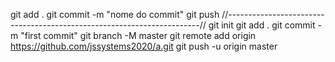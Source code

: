 git add .
git commit -m "nome do commit"
git push 
//-----------------------------------------------------------------------//
git init
git add .
git commit -m "first commit"
git branch -M master 
git remote add origin https://github.com/jssystems2020/a.git
git push -u origin master
